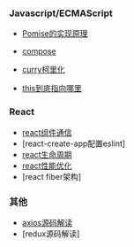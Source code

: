 
### Javascript/ECMAScript

- [Pomise的实现原理](./2021/promise.md)

- [compose](./2021/compose.md)

- [curry柯里化](./2021/curring.md)

- [this到底指向哪里](./2021/this.md)

  

### React

- [react组件通信](./2021/react_01.md)
- [react-create-app配置eslint]
- [react生命周期](./2021/react_03.md)
- [react性能优化](./2021/react_02.md)
- [react fiber架构]

### 其他

- [axios源码解读](./2021/axios.md)
- [redux源码解读]

